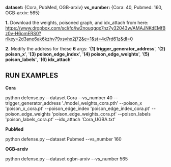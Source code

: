 **dataset:** {Cora, PubMed, OGB-arxiv}
**vs_number:** {Cora: 40, Pubmed: 160, OGB-arxiv: 565} 


**1.** Download the weights, poisoned graph, and idx_attach from here: https://www.dropbox.com/scl/fo/iw2nouqgqx7nz7y32043w/AMAJNKdEMfBz0v-H6omERS0?rlkey=2d3ane6ak6kzhv79xsvhx2j72&e=1&st=4d7rd61z&dl=0

  
  

**2.** Modify the address for these **6** args: '**(1) trigger_generator_address**', '**(2) poison_x**', '**(3) poison_edge_index**', '**(4) poison_edge_weights**', '**(5) poison_labels'**, '**(6) idx_attach**'

## RUN EXAMPLES

 

**Cora**

  

python defense.py --dataset Cora --vs_number 40 --trigger_generator_address './model_weights_cora.pth' --poison_x 'poison_x_cora.pt' --poison_edge_index 'poison_edge_index_cora.pt' --poison_edge_weights 'poison_edge_weights_cora.pt' --poison_labels 'poison_labels_cora.pt' --idx_attach 'Cora_UGBA.txt'

  

**PubMed**

  

python defense.py --dataset Pubmed --vs_number 160

  

**OGB-arxiv**

  

python defense.py --dataset ogbn-arxiv --vs_number 565


